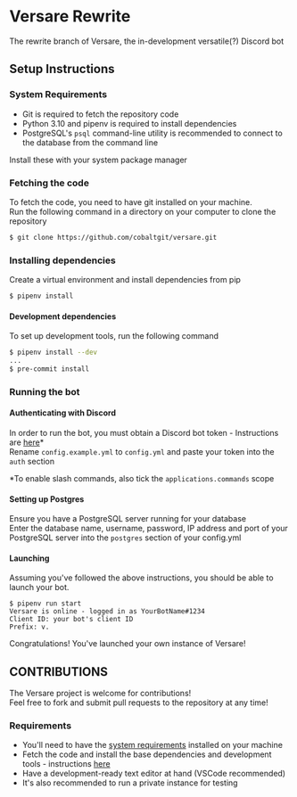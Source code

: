 # Versare Rewrite

The rewrite branch of Versare, the in-development versatile(?) Discord bot

## Setup Instructions

### System Requirements
* Git is required to fetch the repository code
* Python 3.10 and pipenv is required to install dependencies
* PostgreSQL's `psql` command-line utility is recommended to connect to the database from the command line

Install these with your system package manager

### Fetching the code

To fetch the code, you need to have git installed on your machine.  
Run the following command in a directory on your computer to clone the repository
```bash
$ git clone https://github.com/cobaltgit/versare.git
```

### Installing dependencies

Create a virtual environment and install dependencies from pip
```bash
$ pipenv install
```

#### Development dependencies

To set up development tools, run the following command
```bash
$ pipenv install --dev
...
$ pre-commit install
```

### Running the bot

#### Authenticating with Discord

In order to run the bot, you must obtain a Discord bot token - Instructions are [here](https://discordpy.readthedocs.io/en/stable/discord.html)*  
Rename `config.example.yml` to `config.yml` and paste your token into the `auth` section

*To enable slash commands, also tick the `applications.commands` scope

#### Setting up Postgres

Ensure you have a PostgreSQL server running for your database  
Enter the database name, username, password, IP address and port of your PostgreSQL server into the `postgres` section of your config.yml

#### Launching

Assuming you've followed the above instructions, you should be able to launch your bot.
```
$ pipenv run start
Versare is online - logged in as YourBotName#1234
Client ID: your bot's client ID
Prefix: v.
```

Congratulations! You've launched your own instance of Versare!

## CONTRIBUTIONS

The Versare project is welcome for contributions!  
Feel free to fork and submit pull requests to the repository at any time!

### Requirements
* You'll need to have the [system requirements](https://github.com/cobaltgit/versare#setup-instructions) installed on your machine
* Fetch the code and install the base dependencies and development tools - instructions [here](https://github.com/cobaltgit/versare#installing-dependencies)
* Have a development-ready text editor at hand (VSCode recommended)
* It's also recommended to run a private instance for testing
